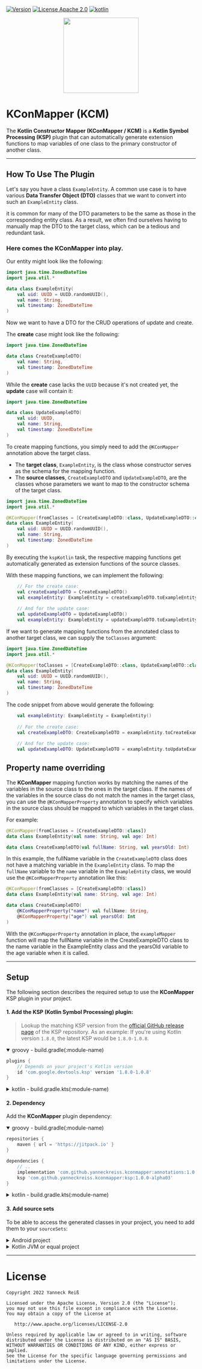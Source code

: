 [![Version](https://img.shields.io/github/v/release/yanneckreiss/kconmapper?include_prereleases&style=for-the-badge&color=green)](https://github.com/YanneckReiss/KConMapper/releases)
[![License Apache 2.0](https://img.shields.io/github/license/yanneckreiss/kconmapper.svg?style=for-the-badge&color=orange)](https://opensource.org/licenses/Apache-2.0)
[![kotlin](https://img.shields.io/github/languages/top/yanneckreiss/kconmapper?style=for-the-badge&color=blueviolet)](https://kotlinlang.org/)

<p align="center"> 
   <img height="200" src="https://user-images.githubusercontent.com/100080106/208970921-5bc67978-a04e-40a0-8fb9-cafaa2b1334e.png"/> 
</p>


# KConMapper (KCM)

The **Kotlin Constructor Mapper (KConMapper / KCM)** is a **Kotlin Symbol Processing (KSP)** plugin that can automatically
generate extension functions to map variables of one class to the primary constructor of another class.

---

## How To Use The Plugin

Let's say you have a class `ExampleEntity`. A common use case is to have various **Data Transfer Object (DTO)** classes
that we want to convert into such an `ExampleEntity` class.

it is common for many of the DTO parameters to be the same as those in the corresponding entity class.
As a result, we often find ourselves having to manually map the DTO to the target class, which can be a tedious and redundant task.

### Here comes the **KConMapper** into play.</h2>

Our entity might look like the following:

```kt
import java.time.ZonedDateTime
import java.util.*

data class ExampleEntity(
    val uid: UUID = UUID.randomUUID(),
    val name: String,
    val timestamp: ZonedDateTime
)
```

Now we want to have a DTO for the CRUD operations of update and create.

The **create** case might look like the following:

```kt
import java.time.ZonedDateTime

data class CreateExampleDTO(
    val name: String,
    val timestamp: ZonedDateTime
)
```

While the **create** case lacks the `UUID` because it's not created yet, the
**update** case will contain it:

```kt
import java.time.ZonedDateTime

data class UpdateExampleDTO(
    val uid: UUID,
    val name: String,
    val timestamp: ZonedDateTime
)
```

To create mapping functions, you simply need to add the `@KConMapper` annotation above the target class.

- The **target class**, `ExampleEntity`, is the class whose constructor serves as the schema for the mapping function.
- The **source classes**, `CreateExampleDTO` and `UpdateExampleDTO`, are the classes whose parameters we want to map to the constructor schema of the target class.

```kt
import java.time.ZonedDateTime
import java.util.*

@KConMapper(fromClasses = [CreateExampleDTO::class, UpdateExampleDTO::class])
data class ExampleEntity(
    val uid: UUID = UUID.randomUUID(),
    val name: String,
    val timestamp: ZonedDateTime
)
```

By executing the `kspKotlin` task, the respective mapping functions get automatically generated as extension functions
of the
source classes.

With these mapping functions, we can implement the following:

```kt
    // For the create case:
    val createExampleDTO = CreateExampleDTO()
    val exampleEntity: ExampleEntity = createExampleDTO.toExampleEntity()
    
    // And for the update case:
    val updateExampleDTO = UpdateExampleDTO()
    val exampleEntity: ExampleEntity = updateExampleDTO.toExampleEntity()
```

If we want to generate mapping functions from the annotated class to another target class, we can supply the `toClasses` argument:

```kt
import java.time.ZonedDateTime
import java.util.*

@KConMapper(toClasses = [CreateExampleDTO::class, UpdateExampleDTO::class])
data class ExampleEntity(
    val uid: UUID = UUID.randomUUID(),
    val name: String,
    val timestamp: ZonedDateTime
)
```

The code snippet from above would generate the following:
```kt
    val exampleEntity: ExampleEntity = ExampleEntity()
    
    // For the create case:
    val createExampleDTO: CreateExampleDTO = exampleEntity.toCreateExampleDTO()
    
    // And for the update case:
    val updateExampleDTO: UpdateExampleDTO = exampleEntity.toUpdateExampleDTO()
```

## Property name overriding

The **KConMapper** mapping function works by matching the names of the variables in the source class
to the ones in the target class. If the names of the variables in the source class do not match
the names in the target class, you can use the `@KConMapperProperty` annotation to specify which
variables in the source class should be mapped to which variables in the target class.

For example:

```kotlin
@KConMapper(fromClasses = [CreateExampleDTO::class])
data class ExampleEntity(val name: String, val age: Int)

data class CreateExampleDTO(val fullName: String, val yearsOld: Int)
```
In this example, the fullName variable in the `CreateExampleDTO` class does
not have a matching variable in the `ExampleEntity` class.
To map the `fullName` variable to the `name` variable in the `ExampleEntity` class,
we would use the `@KConMapperProperty` annotation like this:

```kotlin
@KConMapper(fromClasses = [CreateExampleDTO::class])
data class ExampleEntity(val name: String, val age: Int)

data class CreateExampleDTO(
    @KConMapperProperty("name") val fullName: String,
    @KConMapperProperty("age") val yearsOld: Int
)
```

With the `@KConMapperProperty` annotation in place, the `exampleMapper` function will map the fullName variable in the CreateExampleDTO class to the name variable in the ExampleEntity class and the yearsOld variable to the age variable when it is called.

---

## Setup
The following section describes the required setup to use the **KConMapper** KSP plugin in your project.

#### 1. Add the KSP (Kotlin Symbol Processing) plugin:

> Lookup the matching KSP version from the [official GitHub release page]("https://github.com/google/ksp/releases")
of the KSP repository.
As an example: If you're using Kotlin version `1.8.0`, the latest KSP would be `1.8.0-1.0.8`.

<details open>
  <summary>groovy - build.gradle(:module-name)</summary>

```groovy
plugins {
    // Depends on your project's Kotlin version
    id 'com.google.devtools.ksp' version '1.8.0-1.0.8'
}
```
</details>

<details>
  <summary>kotlin - build.gradle.kts(:module-name)</summary>  

```kt
plugins {
    // Depends on your project's Kotlin version
    id("com.google.devtools.ksp") version "1.8.0-1.0.8"
}
```
</details>

#### 2. Dependency
Add the **KConMapper** plugin dependency:

<details open>
  <summary>groovy - build.gradle(:module-name)</summary>

```groovy
repositories {
    maven { url = 'https://jitpack.io' }    
}

dependencies {
    // ..
    implementation 'com.github.yanneckreiss.kconmapper:annotations:1.0.0-alpha03'
    ksp 'com.github.yanneckreiss.kconmapper:ksp:1.0.0-alpha03'
}
```
</details>

<details>
  <summary>kotlin - build.gradle.kts(:module-name)</summary>  

```kt
repositories {
    maven { url = uri("https://jitpack.io") }    
}

dependencies {
 // ..
 implementation("com.github.yanneckreiss.kconmapper:annotations:1.0.0-alpha03")
 ksp("com.github.yanneckreiss.kconmapper:ksp:1.0.0-alpha03")
}
```
</details>

#### 3. Add source sets
To be able to access the generated classes in your project, you need to add them to your
`sourceSets`:
<details>
    <summary>Android project</summary>

```kt
android {
    sourceSets.configureEach {
        kotlin.srcDir("$buildDir/generated/ksp/$name/kotlin/")
    }
}
 ```

</details>

<details>
<summary>Kotlin JVM or equal project</summary>

```kt
kotlin.sourceSets {
    getByName(name) {
        kotlin.srcDir("$buildDir/generated/ksp/$name/kotlin")
    }
}
 ```
</details>

---

License
=======
    Copyright 2022 Yanneck Reiß

    Licensed under the Apache License, Version 2.0 (the "License");
    you may not use this file except in compliance with the License.
    You may obtain a copy of the License at

       http://www.apache.org/licenses/LICENSE-2.0

    Unless required by applicable law or agreed to in writing, software
    distributed under the License is distributed on an "AS IS" BASIS,
    WITHOUT WARRANTIES OR CONDITIONS OF ANY KIND, either express or implied.
    See the License for the specific language governing permissions and
    limitations under the License.